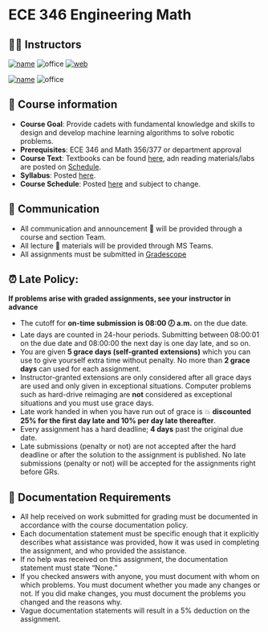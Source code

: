 # ECE 346 Engineering Math


## 👨‍🏫 Instructors
[![name](https://img.shields.io/badge/Instructor-Dr.%20Stan%20Baek-blue)](https://stanbaek.github.io)
![office](https://img.shields.io/badge/Office-Fairchild%202E38-red)
[![web](https://img.shields.io/badge/Web-stanbaek.github.io-orange)](https://stanbaek.github.io)

[![name](https://img.shields.io/badge/Instructor-LtCol%20James%20Trimble-blue)](https://stanbaek.github.io)
![office](https://img.shields.io/badge/Office-Fairchild%202E46C-red)



## 📝 Course information
- **Course Goal**: Provide cadets with fundamental knowledge and skills to design and develop machine learning algorithms to solve robotic problems.
- **Prerequisites**: ECE 346 and Math 356/377 or department approval
- **Course Text**:  Textbooks can be found [here](syllabus:Textbooks), adn reading materials/labs are posted on [Schedule](schedule.md).
- **Syllabus**: Posted [here](syllabus.md).
- **Course Schedule**: Posted [here](schedule.md) and subject to change.

## 📡 Communication
- All communication and announcement 📣 will be provided through a course and section Team.
- All lecture 📓 materials will be provided through MS Teams.
- All assignments must be submitted in [Gradescope](https://www.gradescope.com)


## ⏰ Late Policy:  
**If problems arise with graded assignments, see your instructor in advance**

- The cutoff for **on-time submission is 08:00 🕖 a.m.** on the due date. 
- Late days are counted in 24-hour periods. Submitting between 08:00:01 on the due date and 08:00:00 the next day is one day late, and so on.
- You are given **5 grace days (self-granted extensions)** which you can use to give yourself extra time without penalty. No more than **2 grace days** can used for each assignment.
- Instructor-granted extensions are only considered after all grace days are used and only given in exceptional situations. Computer problems such as hard-drive reimaging are **not** considered as exceptional situations and you must use grace days.
- Late work handed in when you have run out of grace is 💥 **discounted 25% for the first day late and 10% per day late thereafter**.
- Every assignment has a hard deadline; **4 days** past the original due date. 
- Late submissions (penalty or not) are not accepted after the hard deadline or after the solution to the assignment is published. No late submissions (penalty or not) will be accepted for the assignments right before GRs.

## 📄 Documentation Requirements

- All help received on work submitted for grading must be documented in accordance with the course documentation policy. 
- Each documentation statement must be specific enough that it explicitly describes what assistance was provided, how it was used in completing the assignment, and who provided the assistance.
- If no help was received on this assignment, the documentation statement must state “None.”
- If you checked answers with anyone, you must document with whom on which problems. You must document whether you made any changes or not.  If you did make changes, you must document the problems you changed and the reasons why.
- Vague documentation statements will result in a 5% deduction on the assignment.
